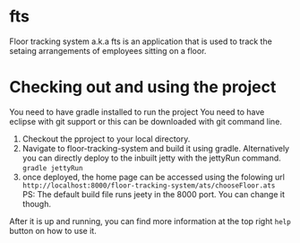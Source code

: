 fts
===
Floor tracking system a.k.a fts is an application that is used to track the setaing arrangements of employees sitting on a floor.

Checking out and using the project
===
You need to have gradle installed to run the project
You need to have eclipse with git support or this can be downloaded with git command line.
<ol>
<li>Checkout the pproject to your local directory.
<li>Navigate to floor-tracking-system and build it using gradle. Alternatively you can directly deploy to the inbuilt jetty with the jettyRun command.<br>
<code>gradle jettyRun</code>
<li>once deployed, the home page can be accessed using the folowing url
<div>
<code>http://localhost:8000/floor-tracking-system/ats/chooseFloor.ats</code>
</div>
PS: The default build file runs jeety in the 8000 port. You can change it though.
</ol>

After it is up and running, you can find more information at the top right <code>help</code> button on how to use it.

